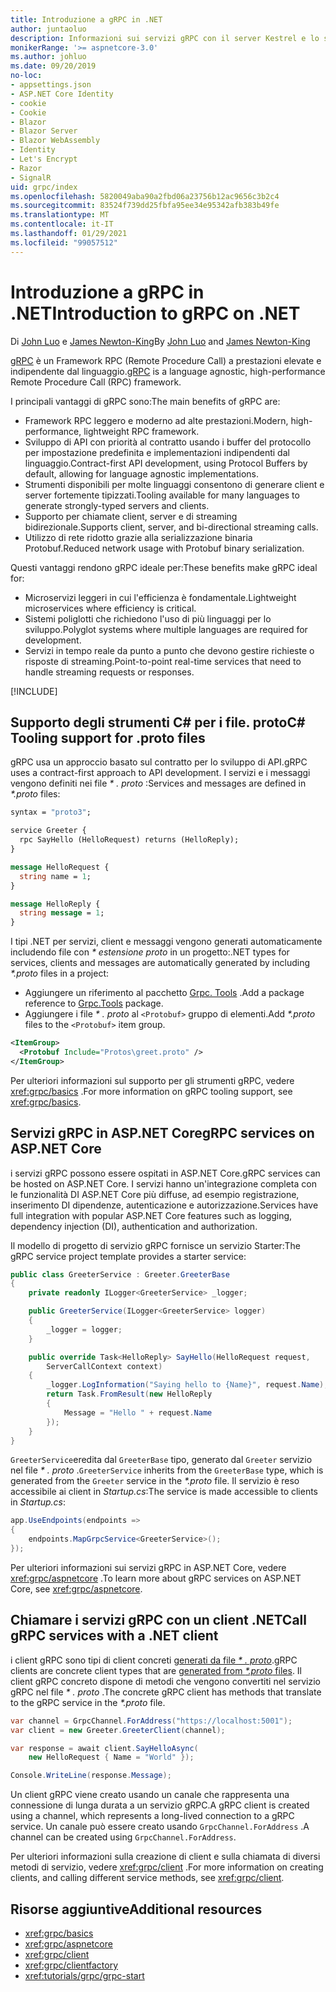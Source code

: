 ```yaml
---
title: Introduzione a gRPC in .NET
author: juntaoluo
description: Informazioni sui servizi gRPC con il server Kestrel e lo stack di ASP.NET Core.
monikerRange: '>= aspnetcore-3.0'
ms.author: johluo
ms.date: 09/20/2019
no-loc:
- appsettings.json
- ASP.NET Core Identity
- cookie
- Cookie
- Blazor
- Blazor Server
- Blazor WebAssembly
- Identity
- Let's Encrypt
- Razor
- SignalR
uid: grpc/index
ms.openlocfilehash: 5820049aba90a2fbd06a23756b12ac9656c3b2c4
ms.sourcegitcommit: 83524f739dd25fbfa95ee34e95342afb383b49fe
ms.translationtype: MT
ms.contentlocale: it-IT
ms.lasthandoff: 01/29/2021
ms.locfileid: "99057512"
---
```

# <a name="introduction-to-grpc-on-net"></a><span data-ttu-id="ed65a-103">Introduzione a gRPC in .NET</span><span class="sxs-lookup"><span data-stu-id="ed65a-103">Introduction to gRPC on .NET</span></span>

<span data-ttu-id="ed65a-104">Di [John Luo](https://github.com/juntaoluo) e [James Newton-King](https://twitter.com/jamesnk)</span><span class="sxs-lookup"><span data-stu-id="ed65a-104">By [John Luo](https://github.com/juntaoluo) and [James Newton-King](https://twitter.com/jamesnk)</span></span>

<span data-ttu-id="ed65a-105">[gRPC](https://grpc.io/docs/guides/) è un Framework RPC (Remote Procedure Call) a prestazioni elevate e indipendente dal linguaggio.</span><span class="sxs-lookup"><span data-stu-id="ed65a-105">[gRPC](https://grpc.io/docs/guides/) is a language agnostic, high-performance Remote Procedure Call (RPC) framework.</span></span>

<span data-ttu-id="ed65a-106">I principali vantaggi di gRPC sono:</span><span class="sxs-lookup"><span data-stu-id="ed65a-106">The main benefits of gRPC are:</span></span>
* <span data-ttu-id="ed65a-107">Framework RPC leggero e moderno ad alte prestazioni.</span><span class="sxs-lookup"><span data-stu-id="ed65a-107">Modern, high-performance, lightweight RPC framework.</span></span>
* <span data-ttu-id="ed65a-108">Sviluppo di API con priorità al contratto usando i buffer del protocollo per impostazione predefinita e implementazioni indipendenti dal linguaggio.</span><span class="sxs-lookup"><span data-stu-id="ed65a-108">Contract-first API development, using Protocol Buffers by default, allowing for language agnostic implementations.</span></span>
* <span data-ttu-id="ed65a-109">Strumenti disponibili per molte linguaggi consentono di generare client e server fortemente tipizzati.</span><span class="sxs-lookup"><span data-stu-id="ed65a-109">Tooling available for many languages to generate strongly-typed servers and clients.</span></span>
* <span data-ttu-id="ed65a-110">Supporto per chiamate client, server e di streaming bidirezionale.</span><span class="sxs-lookup"><span data-stu-id="ed65a-110">Supports client, server, and bi-directional streaming calls.</span></span>
* <span data-ttu-id="ed65a-111">Utilizzo di rete ridotto grazie alla serializzazione binaria Protobuf.</span><span class="sxs-lookup"><span data-stu-id="ed65a-111">Reduced network usage with Protobuf binary serialization.</span></span>

<span data-ttu-id="ed65a-112">Questi vantaggi rendono gRPC ideale per:</span><span class="sxs-lookup"><span data-stu-id="ed65a-112">These benefits make gRPC ideal for:</span></span>
* <span data-ttu-id="ed65a-113">Microservizi leggeri in cui l'efficienza è fondamentale.</span><span class="sxs-lookup"><span data-stu-id="ed65a-113">Lightweight microservices where efficiency is critical.</span></span>
* <span data-ttu-id="ed65a-114">Sistemi poliglotti che richiedono l'uso di più linguaggi per lo sviluppo.</span><span class="sxs-lookup"><span data-stu-id="ed65a-114">Polyglot systems where multiple languages are required for development.</span></span>
* <span data-ttu-id="ed65a-115">Servizi in tempo reale da punto a punto che devono gestire richieste o risposte di streaming.</span><span class="sxs-lookup"><span data-stu-id="ed65a-115">Point-to-point real-time services that need to handle streaming requests or responses.</span></span>

[!INCLUDE[](~/includes/gRPCazure.md)]

## <a name="c-tooling-support-for-proto-files"></a><span data-ttu-id="ed65a-116">Supporto degli strumenti C# per i file. proto</span><span class="sxs-lookup"><span data-stu-id="ed65a-116">C# Tooling support for .proto files</span></span>

<span data-ttu-id="ed65a-117">gRPC usa un approccio basato sul contratto per lo sviluppo di API.</span><span class="sxs-lookup"><span data-stu-id="ed65a-117">gRPC uses a contract-first approach to API development.</span></span> <span data-ttu-id="ed65a-118">I servizi e i messaggi vengono definiti nei file *\* . proto* :</span><span class="sxs-lookup"><span data-stu-id="ed65a-118">Services and messages are defined in *\*.proto* files:</span></span>

```protobuf
syntax = "proto3";

service Greeter {
  rpc SayHello (HelloRequest) returns (HelloReply);
}

message HelloRequest {
  string name = 1;
}

message HelloReply {
  string message = 1;
}
```

<span data-ttu-id="ed65a-119">I tipi .NET per servizi, client e messaggi vengono generati automaticamente includendo file con *\* estensione proto* in un progetto:</span><span class="sxs-lookup"><span data-stu-id="ed65a-119">.NET types for services, clients and messages are automatically generated by including *\*.proto* files in a project:</span></span>

* <span data-ttu-id="ed65a-120">Aggiungere un riferimento al pacchetto [Grpc. Tools](https://www.nuget.org/packages/Grpc.Tools/) .</span><span class="sxs-lookup"><span data-stu-id="ed65a-120">Add a package reference to [Grpc.Tools](https://www.nuget.org/packages/Grpc.Tools/) package.</span></span>
* <span data-ttu-id="ed65a-121">Aggiungere i file *\* . proto* al `<Protobuf>` gruppo di elementi.</span><span class="sxs-lookup"><span data-stu-id="ed65a-121">Add *\*.proto* files to the `<Protobuf>` item group.</span></span>

```xml
<ItemGroup>
  <Protobuf Include="Protos\greet.proto" />
</ItemGroup>
```

<span data-ttu-id="ed65a-122">Per ulteriori informazioni sul supporto per gli strumenti gRPC, vedere <xref:grpc/basics> .</span><span class="sxs-lookup"><span data-stu-id="ed65a-122">For more information on gRPC tooling support, see <xref:grpc/basics>.</span></span>

## <a name="grpc-services-on-aspnet-core"></a><span data-ttu-id="ed65a-123">Servizi gRPC in ASP.NET Core</span><span class="sxs-lookup"><span data-stu-id="ed65a-123">gRPC services on ASP.NET Core</span></span>

<span data-ttu-id="ed65a-124">i servizi gRPC possono essere ospitati in ASP.NET Core.</span><span class="sxs-lookup"><span data-stu-id="ed65a-124">gRPC services can be hosted on ASP.NET Core.</span></span> <span data-ttu-id="ed65a-125">I servizi hanno un'integrazione completa con le funzionalità DI ASP.NET Core più diffuse, ad esempio registrazione, inserimento DI dipendenze, autenticazione e autorizzazione.</span><span class="sxs-lookup"><span data-stu-id="ed65a-125">Services have full integration with popular ASP.NET Core features such as logging, dependency injection (DI), authentication and authorization.</span></span>

<span data-ttu-id="ed65a-126">Il modello di progetto di servizio gRPC fornisce un servizio Starter:</span><span class="sxs-lookup"><span data-stu-id="ed65a-126">The gRPC service project template provides a starter service:</span></span>

```csharp
public class GreeterService : Greeter.GreeterBase
{
    private readonly ILogger<GreeterService> _logger;

    public GreeterService(ILogger<GreeterService> logger)
    {
        _logger = logger;
    }

    public override Task<HelloReply> SayHello(HelloRequest request,
        ServerCallContext context)
    {
        _logger.LogInformation("Saying hello to {Name}", request.Name);
        return Task.FromResult(new HelloReply 
        {
            Message = "Hello " + request.Name
        });
    }
}
```

<span data-ttu-id="ed65a-127">`GreeterService`eredita dal `GreeterBase` tipo, generato dal `Greeter` servizio nel file *\* . proto* .</span><span class="sxs-lookup"><span data-stu-id="ed65a-127">`GreeterService` inherits from the `GreeterBase` type, which is generated from the `Greeter` service in the *\*.proto* file.</span></span> <span data-ttu-id="ed65a-128">Il servizio è reso accessibile ai client in *Startup.cs*:</span><span class="sxs-lookup"><span data-stu-id="ed65a-128">The service is made accessible to clients in *Startup.cs*:</span></span>

```csharp
app.UseEndpoints(endpoints =>
{
    endpoints.MapGrpcService<GreeterService>();
});
```

<span data-ttu-id="ed65a-129">Per ulteriori informazioni sui servizi gRPC in ASP.NET Core, vedere <xref:grpc/aspnetcore> .</span><span class="sxs-lookup"><span data-stu-id="ed65a-129">To learn more about gRPC services on ASP.NET Core, see <xref:grpc/aspnetcore>.</span></span>

## <a name="call-grpc-services-with-a-net-client"></a><span data-ttu-id="ed65a-130">Chiamare i servizi gRPC con un client .NET</span><span class="sxs-lookup"><span data-stu-id="ed65a-130">Call gRPC services with a .NET client</span></span>

<span data-ttu-id="ed65a-131">i client gRPC sono tipi di client concreti [generati da file *\* . proto*](xref:grpc/basics#generated-c-assets).</span><span class="sxs-lookup"><span data-stu-id="ed65a-131">gRPC clients are concrete client types that are [generated from *\*.proto* files](xref:grpc/basics#generated-c-assets).</span></span> <span data-ttu-id="ed65a-132">Il client gRPC concreto dispone di metodi che vengono convertiti nel servizio gRPC nel file *\* . proto* .</span><span class="sxs-lookup"><span data-stu-id="ed65a-132">The concrete gRPC client has methods that translate to the gRPC service in the *\*.proto* file.</span></span>

```csharp
var channel = GrpcChannel.ForAddress("https://localhost:5001");
var client = new Greeter.GreeterClient(channel);

var response = await client.SayHelloAsync(
    new HelloRequest { Name = "World" });

Console.WriteLine(response.Message);
```

<span data-ttu-id="ed65a-133">Un client gRPC viene creato usando un canale che rappresenta una connessione di lunga durata a un servizio gRPC.</span><span class="sxs-lookup"><span data-stu-id="ed65a-133">A gRPC client is created using a channel, which represents a long-lived connection to a gRPC service.</span></span> <span data-ttu-id="ed65a-134">Un canale può essere creato usando `GrpcChannel.ForAddress` .</span><span class="sxs-lookup"><span data-stu-id="ed65a-134">A channel can be created using `GrpcChannel.ForAddress`.</span></span>

<span data-ttu-id="ed65a-135">Per ulteriori informazioni sulla creazione di client e sulla chiamata di diversi metodi di servizio, vedere <xref:grpc/client> .</span><span class="sxs-lookup"><span data-stu-id="ed65a-135">For more information on creating clients, and calling different service methods, see <xref:grpc/client>.</span></span>

## <a name="additional-resources"></a><span data-ttu-id="ed65a-136">Risorse aggiuntive</span><span class="sxs-lookup"><span data-stu-id="ed65a-136">Additional resources</span></span>

* <xref:grpc/basics>
* <xref:grpc/aspnetcore>
* <xref:grpc/client>
* <xref:grpc/clientfactory>
* <xref:tutorials/grpc/grpc-start>
